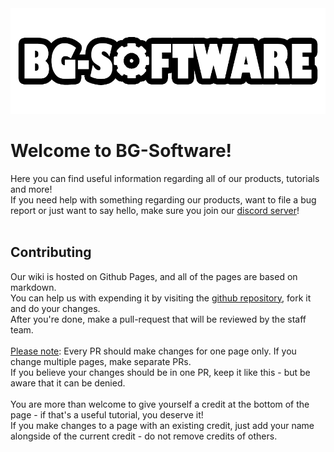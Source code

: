 
<center>
<img src="./images/bg-software-logo.png" />
</center>

# Welcome to BG-Software!

Here you can find useful information regarding all of our products, tutorials and more!<br>
If you need help with something regarding our products, want to file a bug report or just want to say hello, make sure you join our [discord server](https://bg-software.com/discord/)!<br><br>
</span>


## Contributing
Our wiki is hosted on Github Pages, and all of the pages are based on markdown.<br>
You can help us with expending it by visiting the [github repository](https://github.com/OmerBenGera/BGSoftware-Wiki), fork it and do your changes.<br>
After you're done, make a pull-request that will be reviewed by the staff team.<br><br>
<u>Please note</u>: Every PR should make changes for one page only. If you change multiple pages, make separate PRs.<br>
If you believe your changes should be in one PR, keep it like this - but be aware that it can be denied.<br><br>
You are more than welcome to give yourself a credit at the bottom of the page - if that's a useful tutorial, you deserve it!<br>
If you make changes to a page with an existing credit, just add your name alongside of the current credit - do not remove credits of others.
